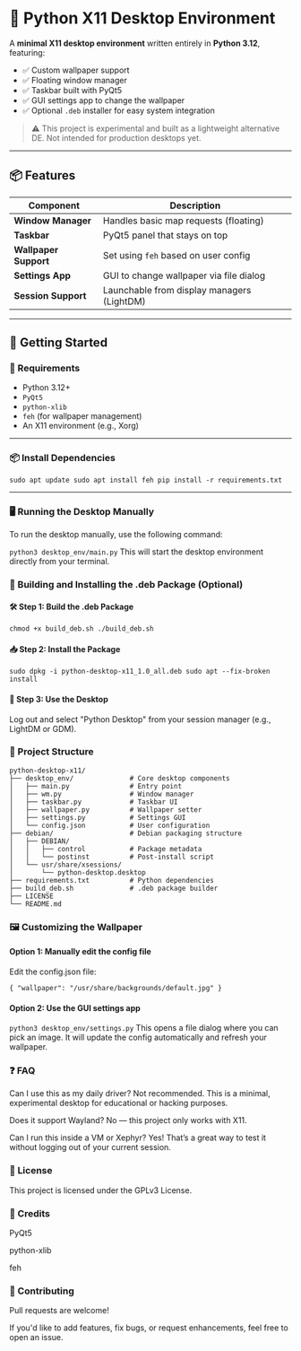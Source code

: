 # 🐍 Python X11 Desktop Environment

A **minimal X11 desktop environment** written entirely in **Python 3.12**, featuring:

- ✅ Custom wallpaper support  
- ✅ Floating window manager  
- ✅ Taskbar built with PyQt5  
- ✅ GUI settings app to change the wallpaper  
- ✅ Optional `.deb` installer for easy system integration  

> ⚠️ This project is experimental and built as a lightweight alternative DE. Not intended for production desktops yet.

---


## 📦 Features

| Component         | Description                                  |
|------------------|----------------------------------------------|
| **Window Manager**   | Handles basic map requests (floating)        |
| **Taskbar**          | PyQt5 panel that stays on top                |
| **Wallpaper Support**| Set using `feh` based on user config         |
| **Settings App**     | GUI to change wallpaper via file dialog      |
| **Session Support**  | Launchable from display managers (LightDM)   |

---

## 🚀 Getting Started

### 🔧 Requirements

- Python 3.12+
- `PyQt5`
- `python-xlib`
- `feh` (for wallpaper management)
- An X11 environment (e.g., Xorg)

---

### 📦 Install Dependencies
`sudo apt update
sudo apt install feh
pip install -r requirements.txt`

---

### 🖥️ Running the Desktop Manually
To run the desktop manually, use the following command:

`python3 desktop_env/main.py`
This will start the desktop environment directly from your terminal.

### 🧱 Building and Installing the .deb Package (Optional)
#### 🛠 Step 1: Build the .deb Package
`chmod +x build_deb.sh
./build_deb.sh`
#### 📥 Step 2: Install the Package
`sudo dpkg -i python-desktop-x11_1.0_all.deb
sudo apt --fix-broken install`
#### 🧪 Step 3: Use the Desktop
Log out and select "Python Desktop" from your session manager (e.g., LightDM or GDM).

### 📁 Project Structure


```text
python-desktop-x11/
├── desktop_env/              # Core desktop components
│   ├── main.py               # Entry point
│   ├── wm.py                 # Window manager
│   ├── taskbar.py            # Taskbar UI
│   ├── wallpaper.py          # Wallpaper setter
│   ├── settings.py           # Settings GUI
│   └── config.json           # User configuration
├── debian/                   # Debian packaging structure
│   ├── DEBIAN/
│   │   ├── control           # Package metadata
│   │   └── postinst          # Post-install script
│   └── usr/share/xsessions/
│       └── python-desktop.desktop
├── requirements.txt          # Python dependencies
├── build_deb.sh              # .deb package builder
├── LICENSE
└── README.md
```

### 🖼 Customizing the Wallpaper
#### Option 1: Manually edit the config file
Edit the config.json file:

`{
  "wallpaper": "/usr/share/backgrounds/default.jpg"
}`
#### Option 2: Use the GUI settings app

`python3 desktop_env/settings.py`
This opens a file dialog where you can pick an image. It will update the config automatically and refresh your wallpaper.

### ❓ FAQ
Can I use this as my daily driver?
Not recommended. This is a minimal, experimental desktop for educational or hacking purposes.

Does it support Wayland?
No — this project only works with X11.

Can I run this inside a VM or Xephyr?
Yes! That’s a great way to test it without logging out of your current session.

### 📃 License
This project is licensed under the GPLv3 License.

### 🙌 Credits
PyQt5

python-xlib

feh

### 🤝 Contributing
Pull requests are welcome!

If you'd like to add features, fix bugs, or request enhancements, feel free to open an issue.
